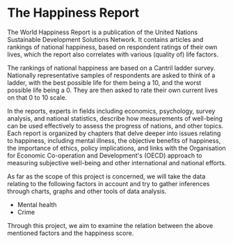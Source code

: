 # The Happiness Report

The World Happiness Report is a publication of the United Nations Sustainable Development Solutions Network. It contains articles and rankings of national happiness, based on respondent ratings of their own lives, which the report also correlates with various (quality of) life factors.

The rankings of national happiness are based on a Cantril ladder survey. Nationally representative samples of respondents are asked to think of a ladder, with the best possible life for them being a 10, and the worst possible life being a 0. They are then asked to rate their own current lives on that 0 to 10 scale.

In the reports, experts in fields including economics, psychology, survey analysis, and national statistics, describe how measurements of well-being can be used effectively to assess the progress of nations, and other topics. Each report is organized by chapters that delve deeper into issues relating to happiness, including mental illness, the objective benefits of happiness, the importance of ethics, policy implications, and links with the Organisation for Economic Co-operation and Development's (OECD) approach to measuring subjective well-being and other international and national efforts.

As far as the scope of this project is concerned, we will take the data relating to the following factors in account and try to gather inferences through charts, graphs and other tools of data analysis.
- Mental health
- Crime

Through this project, we aim to examine the relation between the above mentioned factors and the happiness score.
